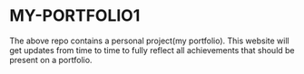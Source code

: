 # MY-PORTFOLIO1
The above repo contains a personal project(my portfolio).
This website will get updates from time to time to fully reflect all achievements that should be present on a portfolio.
